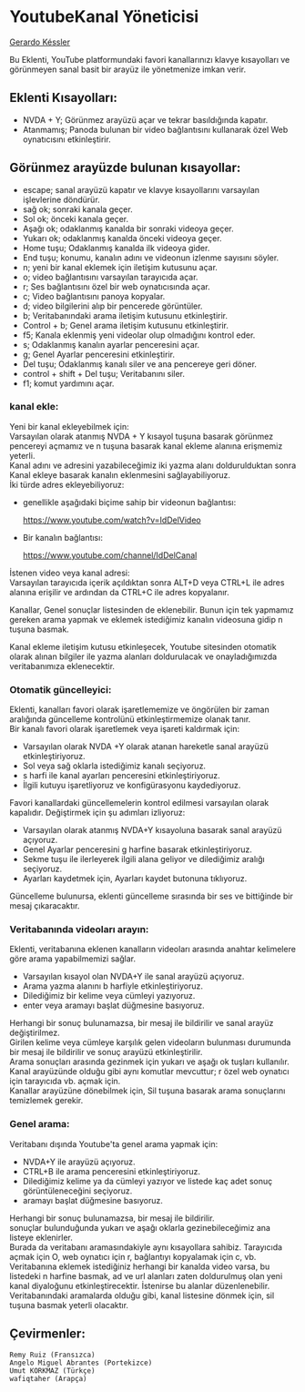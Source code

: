 # YoutubeKanal Yöneticisi
[Gerardo Késsler](http://gera.ar)  

Bu Eklenti, YouTube platformundaki favori kanallarınızı klavye kısayolları ve görünmeyen sanal basit bir arayüz ile yönetmenize imkan verir.  

## Eklenti Kısayolları:

* NVDA + Y; Görünmez arayüzü açar ve tekrar basıldığında kapatır.  
* Atanmamış; Panoda bulunan bir video bağlantısını kullanarak özel Web oynatıcısını etkinleştirir.

## Görünmez arayüzde bulunan kısayollar:

* escape; sanal arayüzü kapatır ve klavye kısayollarını varsayılan işlevlerine döndürür.
* sağ ok; sonraki kanala geçer.
* Sol ok; önceki kanala geçer.
* Aşağı ok; odaklanmış kanalda bir sonraki videoya geçer.
* Yukarı ok; odaklanmış kanalda önceki videoya geçer.
* Home tuşu; Odaklanmış kanalda ilk videoya gider.
* End tuşu; konumu, kanalın adını ve videonun izlenme sayısını söyler.
* n; yeni bir kanal eklemek için iletişim kutusunu açar.
* o; video bağlantısını varsayılan tarayıcıda açar.
* r; Ses bağlantısını özel bir web oynatıcısında açar.
* c; Video bağlantısını panoya kopyalar.
* d; video bilgilerini alıp bir pencerede görüntüler.
* b; Veritabanındaki arama iletişim kutusunu etkinleştirir.
* Control + b; Genel arama iletişim kutusunu etkinleştirir.
* f5; Kanala eklenmiş yeni videolar olup olmadığını kontrol eder.
* s; Odaklanmış kanalın ayarlar penceresini açar.
* g; Genel Ayarlar penceresini etkinleştirir.
* Del tuşu; Odaklanmış kanalı siler ve ana pencereye geri döner.
* control + shift + Del tuşu; Veritabanını siler.
* f1; komut yardımını açar.

### kanal ekle:

Yeni bir kanal ekleyebilmek için:  
Varsayılan olarak atanmış NVDA + Y kısayol tuşuna basarak görünmez pencereyi açmamız ve n tuşuna basarak kanal ekleme alanına erişmemiz yeterli.  
Kanal adını ve adresini yazabileceğimiz iki yazma alanı doldurulduktan sonra Kanal ekleye basarak kanalın eklenmesini sağlayabiliyoruz.  
İki türde adres ekleyebiliyoruz:  

* genellikle aşağıdaki biçime sahip bir videonun bağlantısı:

    https://www.youtube.com/watch?v=IdDelVideo

* Bir kanalın bağlantısı:

    https://www.youtube.com/channel/IdDelCanal

İstenen video veya kanal adresi:  
Varsayılan tarayıcıda içerik açıldıktan sonra ALT+D veya CTRL+L ile adres alanına erişilir ve ardından da CTRL+C ile adres kopyalanır.  

Kanallar, Genel sonuçlar listesinden de eklenebilir. Bunun için tek yapmamız gereken arama yapmak ve eklemek istediğimiz kanalın videosuna gidip n tuşuna basmak.  

Kanal ekleme iletişim kutusu etkinleşecek, Youtube sitesinden otomatik olarak alınan bilgiler ile yazma alanları doldurulacak ve onayladığımızda veritabanımıza eklenecektir.  

### Otomatik güncelleyici:

Eklenti, kanalları favori olarak işaretlememize ve öngörülen bir zaman aralığında güncelleme kontrolünü etkinleştirmemize olanak tanır.  
Bir kanalı favori olarak işaretlemek veya işareti kaldırmak için:  

* Varsayılan olarak NVDA +Y olarak atanan hareketle sanal arayüzü etkinleştiriyoruz.
* Sol veya sağ oklarla istediğimiz kanalı seçiyoruz.
* s harfi ile kanal ayarları penceresini etkinleştiriyoruz.
* İlgili kutuyu işaretliyoruz ve konfigürasyonu kaydediyoruz.

Favori kanallardaki güncellemelerin kontrol edilmesi varsayılan olarak kapalıdır. Değiştirmek için şu adımları izliyoruz:  

* Varsayılan olarak atanmış NVDA+Y kısayoluna basarak sanal arayüzü açıyoruz.
* Genel Ayarlar penceresini g harfine basarak etkinleştiriyoruz.
* Sekme tuşu ile ilerleyerek ilgili alana geliyor ve dilediğimiz aralığı seçiyoruz.
* Ayarları kaydetmek için, Ayarları kaydet butonuna tıklıyoruz.

Güncelleme bulunursa, eklenti güncelleme sırasında bir ses ve bittiğinde bir mesaj çıkaracaktır.  

### Veritabanında videoları arayın:

Eklenti, veritabanına eklenen kanalların videoları arasında anahtar kelimelere göre arama yapabilmemizi sağlar.  

* Varsayılan kısayol olan NVDA+Y ile sanal arayüzü açıyoruz.
* Arama yazma alanını b harfiyle etkinleştiriyoruz.
* Dilediğimiz bir kelime veya cümleyi yazıyoruz.
* enter veya aramayı başlat düğmesine basıyoruz.

Herhangi bir sonuç bulunamazsa, bir mesaj ile bildirilir ve sanal arayüz değiştirilmez.  
Girilen kelime veya cümleye  karşılık gelen videoların bulunması durumunda bir mesaj ile bildirilir ve sonuç arayüzü etkinleştirilir.  
Arama sonuçları arasında gezinmek için yukarı ve aşağı ok tuşları kullanılır.  
Kanal arayüzünde olduğu gibi aynı komutlar mevcuttur; r özel web oynatıcı için tarayıcıda vb. açmak için.  
Kanallar arayüzüne dönebilmek için, Sil tuşuna basarak arama sonuçlarını temizlemek gerekir.  

### Genel arama:

Veritabanı dışında Youtube'ta genel arama yapmak için:

* NVDA+Y ile arayüzü açıyoruz.
* CTRL+B ile arama penceresini etkinleştiriyoruz.
* Dilediğimiz kelime ya da cümleyi yazıyor ve listede kaç adet sonuç görüntüleneceğini seçiyoruz.
* aramayı başlat düğmesine basıyoruz.

Herhangi bir sonuç bulunamazsa, bir mesaj ile bildirilir.  
sonuçlar bulunduğunda yukarı ve aşağı oklarla gezinebileceğimiz ana listeye eklenirler.  
Burada da veritabanı aramasındakiyle aynı kısayollara sahibiz. Tarayıcıda açmak için O, web oynatıcı için r, bağlantıyı kopyalamak için c, vb.  
Veritabanına eklemek istediğiniz herhangi bir kanalda video varsa, bu listedeki n harfine basmak, ad ve url alanları zaten doldurulmuş olan yeni kanal diyaloğunu etkinleştirecektir. İstenirse bu alanlar düzenlenebilir.  
Veritabanındaki aramalarda olduğu gibi, kanal listesine dönmek için, sil tuşuna basmak yeterli olacaktır.  

## Çevirmenler:

	Remy Ruiz (Fransızca)
	Angelo Miguel Abrantes (Portekizce)
	Umut KORKMAZ (Türkçe)
	wafiqtaher (Arapça)

